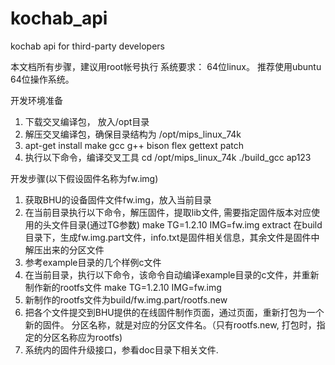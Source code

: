 # kochab_api
kochab api for third-party developers

本文档所有步骤，建议用root帐号执行
系统要求：
64位linux。 推荐使用ubuntu 64位操作系统。




开发环境准备
1. 下载交叉编译包， 放入/opt目录
2. 解压交叉编译包，确保目录结构为 /opt/mips_linux_74k
3. apt-get install make gcc g++ bison flex gettext patch
4. 执行以下命令，编译交叉工具
    cd /opt/mips_linux_74k
    ./build_gcc ap123





开发步骤(以下假设固件名称为fw.img)
1. 获取BHU的设备固件文件fw.img，放入当前目录
2. 在当前目录执行以下命令，解压固件，提取lib文件, 需要指定固件版本对应使用的头文件目录(通过TG参数)
    make TG=1.2.10 IMG=fw.img extract
    在build目录下，生成fw.img.part文件，info.txt是固件相关信息，其余文件是固件中解压出来的分区文件
3. 参考example目录的几个样例c文件
4. 在当前目录，执行以下命令，该命令自动编译example目录的c文件，并重新制作新的rootfs文件
    make TG=1.2.10 IMG=fw.img
5. 新制作的rootfs文件为build/fw.img.part/rootfs.new
6. 把各个文件提交到BHU提供的在线固件制作页面，通过页面，重新打包为一个新的固件。
   分区名称，就是对应的分区文件名。（只有rootfs.new, 打包时，指定的分区名称应为rootfs)
7. 系统内的固件升级接口，参看doc目录下相关文件.


